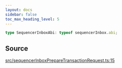 ```yaml
---
layout: docs
sidebar: false
toc_max_heading_level: 5
---
```


```ts
type SequencerInboxAbi: typeof sequencerInbox.abi;
```

## Source

[src/sequencerInboxPrepareTransactionRequest.ts:15](https://github.com/OffchainLabs/arbitrum-orbit-sdk/blob/27c24d61cdc7e62a81af29bd04f39d5a3549ecb3/src/sequencerInboxPrepareTransactionRequest.ts#L15)
